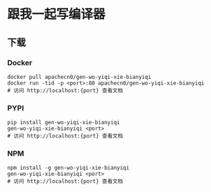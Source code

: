 # 跟我一起写编译器

## 下载

### Docker

```
docker pull apachecn0/gen-wo-yiqi-xie-bianyiqi
docker run -tid -p <port>:80 apachecn0/gen-wo-yiqi-xie-bianyiqi
# 访问 http://localhost:{port} 查看文档
```

### PYPI

```
pip install gen-wo-yiqi-xie-bianyiqi
gen-wo-yiqi-xie-bianyiqi <port>
# 访问 http://localhost:{port} 查看文档
```

### NPM

```
npm install -g gen-wo-yiqi-xie-bianyiqi
gen-wo-yiqi-xie-bianyiqi <port>
# 访问 http://localhost:{port} 查看文档
```